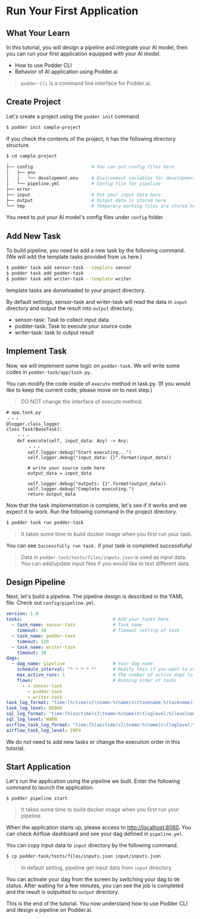 # Run Your First Application
## What Your Learn
In this tutorial, you will design a pipeline and integrate your AI model, then you can run your first application equipped with your AI model.
- How to use Podder CLI
- Behavior of AI application using Podder.ai
> `podder-cli` is a command line interface for Podder.ai.

## Create Project
Let's create a project using the `podder init` command.
```bash
$ podder init sample-project
```

If you check the contents of the project, it has the following directory structure.
```bash
$ cd sample-project
.
├── config                      # You can put config files here
│   ├── env
│   │   └── development.env     # Environment variables for development
│   └── pipeline.yml            # Config file for pipeline
├── error                           
├── input                       # Put your input data here
├── output                      # Output data is stored here
└── tmp                         # Temporary working files are stored here
```
You need to put your AI model's config files under `config` folder.

## Add New Task
To build pipeline, you need to add a new task by the following command. (We will add the template tasks provided from us here.)
```bash
$ podder task add sensor-task --template sensor
$ podder task add podder-task
$ podder task add writer-task --template writer
```
template tasks are donwloaded to your project directory.

By default settings, sensor-task and writer-task will read the data in `input` directory and output the result into `output` directory.
- sensor-task: Task to collect input data
- podder-task: Task to execute your source code
- writer-task: task to output result

## Implement Task
Now, we will implement some logic on `podder-task`. We will write some codes in `podder-task/app/task.py`.

You can modify the code inside of `execute` method in task.py. (If you would like to keep the current code, please move on to next step.)
> DO NOT change the interface of execute method.

```
# app.task.py
・・・
@logger.class_logger
class Task(BaseTask):
    ・・・
    def execute(self, input_data: Any) -> Any:
        ・・・
        self.logger.debug("Start executing...")
        self.logger.debug("input_data: {}".format(input_data))

        # write your source code here
        output_data = input_data

        self.logger.debug("outputs: {}".format(output_data))
        self.logger.debug("Complete executing.")
        return output_data
```

Now that the task implementation is complete, let's see if it works and we expect it to work. Run the following command in the project directory.
```bash
$ podder task run podder-task
```
> It takes some time to build docker image when you first run your task.

You can see `Successfully run task.` if your task is completed successfully/
> Data in `podder-task/tests/files/inputs.json` is used as input data. You can add/update input files if you would like to test different data.

## Design Pipeline
Next, let's build a pipeline. The pipeline design is described in the YAML file. Check out `config/pipeline.yml`.
```yaml
version: 1.0
tasks:                                  # Add your tasks here
  - task_name: sensor-task              # Task name
    timeout: 30                         # Timeout setting of task
  - task_name: podder-task
    timeout: 120
  - task_name: writer-task
    timeout: 30
dags:
  - dag_name: pipeline                  # Your dag name
    schedule_interval: "* * * * *"      # Modify this if you want to change schedule interval. (Cron expression)
    max_active_runs: 1                  # The number of active dags to be running
    flows:                              # Running order of tasks
      - - sensor-task
        - podder-task
        - writer-task
task_log_format: "time:[%(time)s]\tname:%(name)s\ttaskname:%(taskname)s\tscriptinfo:[%(scriptinfo)s]\tloglevel:%(levelname)s\tprogresstime:%(progresstime)s\ttasktime:%(tasktime)s\tmessage:[%(message)s]"
task_log_level: DEBUG
sql_log_format: "time:[%(asctime)s]\tname:%(name)s\tloglevel:%(levelname)s\tmessage:[%(message)s]"
sql_log_level: WARN
airflow_task_log_format: "time:[%(asctime)s]\tname:%(name)s\tloglevel:%(levelname)s\tmessage:[%(message)s]"
airflow_task_log_level: INFO
```
We do not need to add new tasks or change the execution order in this tutorial.


## Start Application
Let's run the application using the pipeline we built. Enter the following command to launch the application.
```
$ podder pipeline start
```
> It takes some time to build docker image when you first run your pipeline.

When the application starts up, please access to [http://localhost:8080](http://localhost:8080). You can check Airflow dashboard and see your dag defined in `pipeline.yml`.

You can copy input data to `input` directory by the following command.
```bash
$ cp podder-task/tests/files/inputs.json input/inputs.json
```
> In default setting, pipeline get input data from `input` directory.

You can activate your dag from the screen by switching your dag to `ON` status. After waiting for a few minutes, you can see the job is completed and the result is outputted to `output` directory.

This is the end of the tutorial. You now understand how to use Podder CLI and design a pipeline on Podder.ai.
